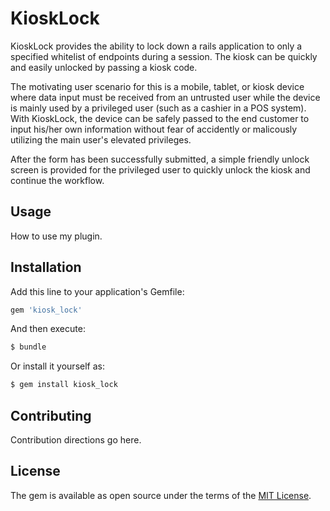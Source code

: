 # KioskLock

KioskLock provides the ability to lock down a rails application to only a specified whitelist of endpoints during a session. The kiosk can be quickly and easily unlocked by passing a kiosk code.

The motivating user scenario for this is a mobile, tablet, or kiosk device where data input must be received from an untrusted user while the device is mainly used by a privileged user (such as a cashier in a POS system). With KioskLock, the device can be safely passed to the end customer to input his/her own information without fear of accidently or malicously utilizing the main user's elevated privileges. 

After the form has been successfully submitted, a simple friendly unlock screen is provided for the privileged user to quickly unlock the kiosk and continue the workflow. 

## Usage
How to use my plugin.

## Installation
Add this line to your application's Gemfile:

```ruby
gem 'kiosk_lock'
```

And then execute:
```bash
$ bundle
```

Or install it yourself as:
```bash
$ gem install kiosk_lock
```

## Contributing
Contribution directions go here.

## License
The gem is available as open source under the terms of the [MIT License](https://opensource.org/licenses/MIT).
